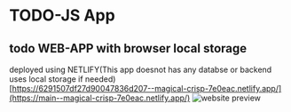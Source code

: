 # TODO-JS App
## todo WEB-APP with browser local storage
deployed using NETLIFY(This app doesnot has any databse or backend uses local storage if needed) \
[https://6291507df27d90047836d207--magical-crisp-7e0eac.netlify.app/](https://main--magical-crisp-7e0eac.netlify.app/)
![website preview](https://i.ibb.co/ynYfFS8/Screenshot-6.png)
